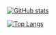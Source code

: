 [![GitHub stats](https://github-readme-stats.vercel.app/api?username=myriky&show_icons=true)](https://handmade.software)


[![Top Langs](https://github-readme-stats.vercel.app/api/top-langs/?username=myriky)](https://handmade.software)

<!--
**myriky/myriky** is a ✨ _special_ ✨ repository because its `README.md` (this file) appears on your GitHub profile.

Here are some ideas to get you started:

- 🔭 I’m currently working on ...
- 🌱 I’m currently learning ...
- 👯 I’m looking to collaborate on ...
- 🤔 I’m looking for help with ...
- 💬 Ask me about ...
- 📫 How to reach me: ...
- 😄 Pronouns: ...
- ⚡ Fun fact: ...
-->
